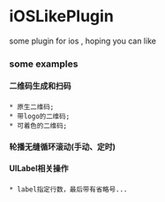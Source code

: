 # iOSLikePlugin
some plugin for ios , hoping you can like

### some examples
#### 二维码生成和扫码
	* 原生二维码;
	* 带logo的二维码;
	* 可着色的二维码;
#### 轮播无缝循环滚动(手动、定时)
#### UILabel相关操作
	* label指定行数，最后带有省略号...
